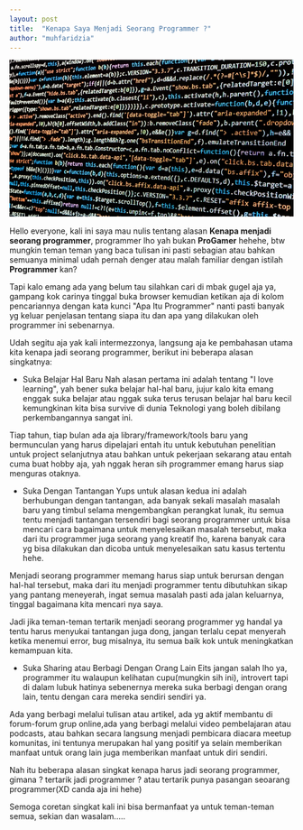 ```yaml
---
layout: post
title:  "Kenapa Saya Menjadi Seorang Programmer ?"
author: "muhfaridzia"
---
```


![Script Programming](/img/pexels-photo-code.jpeg)

Hello everyone, kali ini saya mau nulis tentang alasan **Kenapa menjadi seorang programmer**, programmer lho yah bukan **ProGamer** hehehe, btw mungkin teman teman yang baca tulisan ini pasti sebagian atau bahkan semuanya minimal udah pernah denger atau malah familiar dengan istilah **Programmer** kan?

Tapi kalo emang ada yang belum tau silahkan cari di mbak gugel aja ya, gampang kok carinya tinggal buka browser kemudian ketikan aja di kolom pencariannya dengan kata kunci "Apa Itu Programmer" nanti pasti banyak yg keluar penjelasan tentang siapa itu dan apa yang dilakukan oleh programmer ini sebenarnya.

Udah segitu aja yak kali intermezzonya, langsung aja ke pembahasan utama kita kenapa jadi seorang programmer, berikut ini beberapa alasan singkatnya:

- Suka Belajar Hal Baru
Nah alasan pertama ini adalah tentang "I love learning", yah bener suka belajar hal-hal baru, jujur kalo kita emang enggak suka belajar atau nggak suka terus terusan belajar hal baru kecil kemungkinan kita bisa survive di dunia Teknologi yang boleh dibilang perkembangannya sangat ini. 

Tiap tahun, tiap bulan ada aja library/framework/tools baru yang bermunculan yang harus dipelajari entah itu untuk kebutuhan penelitian untuk project selanjutnya atau bahkan untuk pekerjaan sekarang atau entah cuma buat hobby aja, yah nggak heran sih programmer emang harus siap menguras otaknya.

- Suka Dengan Tantangan
Yups untuk alasan kedua ini adalah berhubungan dengan tantangan, ada banyak sekali masalah masalah baru yang timbul selama mengembangkan perangkat lunak, itu semua tentu menjadi tantangan tersendiri bagi seorang programmer untuk bisa mencari cara bagaimana untuk menyelesaikan masalah tersebut, maka dari itu programmer juga seorang yang kreatif lho, karena banyak cara yg bisa dilakukan dan dicoba untuk menyelesaikan satu kasus tertentu hehe. 

Menjadi seorang programmer memang harus siap untuk berursan dengan hal-hal tersebut, maka dari itu menjadi programmer tentu dibutuhkan sikap yang pantang meneyerah, ingat semua masalah pasti ada jalan keluarnya, tinggal bagaimana kita mencari nya saya. 

Jadi jika teman-teman tertarik menjadi seorang programmer yg handal ya tentu harus menyukai tantangan juga dong, jangan terlalu cepat menyerah ketika menemui error, bug misalnya, itu semua baik kok untuk meningkatkan kemampuan kita.

- Suka Sharing atau Berbagi Dengan Orang Lain
Eits jangan salah lho ya, programmer itu walaupun kelihatan cupu(mungkin sih ini), introvert tapi di dalam lubuk hatinya sebenernya mereka suka berbagi dengan orang lain, tentu dengan cara mereka sendiri sendiri ya. 

Ada yang berbagi melalui tulisan atau artikel, ada yg aktif membantu di forum-forum grup online,ada yang berbagi melalui video pembelajaran atau podcasts, atau bahkan secara langsung menjadi pembicara diacara meetup komunitas, ini tentunya merupakan hal yang positif ya selain memberikan manfaat untuk orang lain juga memberikan manfaat untuk diri sendiri.

Nah itu beberapa alasan singkat kenapa harus jadi seorang programmer, gimana ? tertarik jadi programmer ? atau tertarik punya pasangan seoarang programmer(XD canda aja ini hehe)

Semoga coretan singkat kali ini bisa bermanfaat ya untuk teman-teman semua, sekian dan wasalam.....
